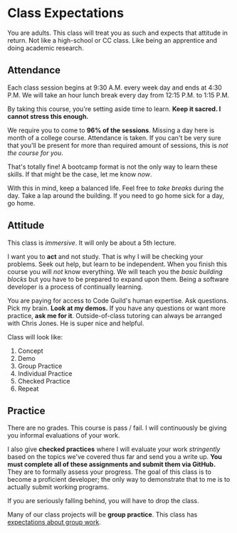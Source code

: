 # Class Expectations
You are adults.
This class will treat you as such and expects that attitude in return.
Not like a high-school or CC class.
Like being an apprentice and doing academic research.

## Attendance
Each class session begins at 9:30 A.M. every week day and ends at 4:30 P.M.
We will take an hour lunch break every day from 12:15 P.M. to 1:15 P.M.

By taking this course, you're setting aside time to learn.
**Keep it sacred. I cannot stress this enough.**

We require you to come to **96% of the sessions**.
Missing a day here is month of a college course.
Attendance is taken.
If you can't be very sure that you'll be present for more than required amount of sessions, this is _not the course for you_.

That's totally fine!
A bootcamp format is not the only way to learn these skills.
If that might be the case, let me know _now_.

With this in mind, keep a balanced life.
Feel free to _take breaks_ during the day.
Take a lap around the building.
If you need to go home sick for a day, go home.

## Attitude
This class is _immersive_.
It will only be about a 5th lecture.

I want you to **act** and not study.
That is why I will be checking your problems.
Seek out help, but learn to be independent.
When you finish this course you will _not_ know everything.
We will teach you the _basic building blocks_ but you have to be prepared to expand upon them.
Being a software developer is a process of continually learning.

You are paying for access to Code Guild's human expertise.
Ask questions.
Pick my brain.
**Look at my demos.**
If you have any questions or want more practice, **ask me for it**.
Outside-of-class tutoring can always be arranged with Chris Jones.
He is super nice and helpful.

Class will look like:
1. Concept
1. Demo
1. Group Practice
1. Individual Practice
1. Checked Practice
1. Repeat

## Practice
There are no grades.
This course is pass / fail.
I will continuously be giving you informal evaluations of your work.

I also give **checked practices** where I will evaluate your work _stringently_ based on the topics we've covered thus far and send you a write up.
**You must complete all of these assignments and submit them via GitHub.**
They are to formally assess your progress.
The goal of this class is to become a proficient developer;
the only way to demonstrate that to me is to actually submit working programs.

If you are seriously falling behind, you will have to drop the class.

Many of our class projects will be **group practice**.
This class has [expectations about group work](groupwork.md).
